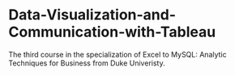 # Data-Visualization-and-Communication-with-Tableau

The third course in the specialization of Excel to MySQL: Analytic Techniques for Business from Duke Univeristy.
